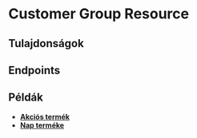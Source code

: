 # Customer Group Resource

## Tulajdonságok

<ResourceProperties :resource="'customer_group'" :lang="'hu'"/>

## Endpoints

[//]: <> (GET ENDPOINT)
<ResourceEndpoint :resource="'customer_group'" :endpoint="'get'" :lang="'hu'">

<template v-slot:responseJSON>

<<< @/docs/fixtures/api/customer_group/response/json/get_id.json

</template>

<template v-slot:responseXML>

<<< @/docs/fixtures/api/customer_group/response/xml/get_id.xml

</template>

</ResourceEndpoint>

[//]: <> (GETCOLLECTION ENDPOINT)
<ResourceEndpoint :resource="'customer_group'" :endpoint="'getCollection'" :lang="'hu'">

<template v-slot:responseJSON>

<<< @/docs/fixtures/api/customer_group/response/json/get_page.json

</template>

<template v-slot:responseXML>

<<< @/docs/fixtures/api/customer_group/response/xml/get_page.xml

</template>

</ResourceEndpoint>

[//]: <> (POST ENDPOINT)
<ResourceEndpoint :resource="'customer_group'" :endpoint="'post'" :lang="'hu'">

<template v-slot:request>

<<< @/docs/fixtures/api/customer_group/request/post.json

</template>

<template v-slot:responseJSON>

<<< @/docs/fixtures/api/customer_group/response/json/get_id.json

</template>

<template v-slot:responseXML>

<<< @/docs/fixtures/api/customer_group/response/xml/get_id.xml

</template>

</ResourceEndpoint>

[//]: <> (PUT ENDPOINT)
<ResourceEndpoint :resource="'customer_group'" :endpoint="'put'" :lang="'hu'">

<template v-slot:request>

<<< @/docs/fixtures/api/customer_group/request/post.json

</template>

<template v-slot:responseJSON>

<<< @/docs/fixtures/api/customer_group/response/json/get_id.json

</template>

<template v-slot:responseXML>

<<< @/docs/fixtures/api/customer_group/response/xml/get_id.xml

</template>

</ResourceEndpoint>

[//]: <> (DELETE ENDPOINT)
<ResourceEndpoint :resource="'customer_group'" :endpoint="'delete'" :lang="'hu'"/>

## Példák

- [**Akciós termék**](../development/api-examples/01_0_product_special.md)
- [**Nap terméke**](../development/api-examples/01_1_product_special_product_of_day.md)
